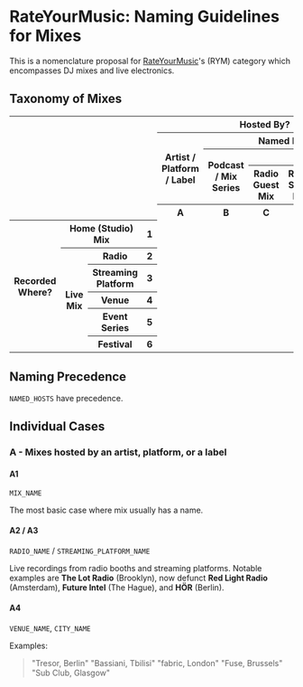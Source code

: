 # RateYourMusic: Naming Guidelines for Mixes

This is a nomenclature proposal for [RateYourMusic](https://rateyourmusic.com)'s (RYM) category which encompasses DJ mixes and live electronics. 

## Taxonomy of Mixes

<table>
	<tr>
		<th colspan="4" rowspan="5"></th>
		<th colspan="5">Hosted By?</th>
	</tr>
	<tr>
		<th rowspan="3">Artist / Platform / Label</th>
		<th colspan="4">Named Hosts</th>
	</tr>
	<tr>
		<th rowspan="2">Podcast / Mix Series</th>
		<th colspan="3">Radio</th>
	</tr>
	<tr>
		<th>Radio Guest Mix</th>
		<th>Radio Show Mix</th>
		<th>Radio Residency Mix</th>
	</tr>
	<tr>
		<th>A</th>
		<th>B</th>
		<th>C</th>
		<th>D</th>
		<th>E</th>
	</tr>
	<tr>
		<th rowspan="6">Recorded Where?</th>
		<th colspan="2">Home (Studio) Mix</th>
		<th>1</th>
		<td></td>
		<td></td>
		<td></td>
		<td></td>
		<td></td>
	</tr>
	<tr>
		<th rowspan="5">Live Mix</th>
		<th>Radio</th>
		<th>2</th>
		<td></td>
		<td></td>
		<td></td>
		<td></td>
		<td></td>
	</tr>
	<tr>
		<th>Streaming Platform</th>
		<th>3</th>
		<td></td>
		<td></td>
		<td></td>
		<td></td>
		<td></td>
	</tr>
	<tr>
		<th>Venue</th>
		<th>4</th>
		<td></td>
		<td></td>
		<td></td>
		<td></td>
		<td></td>
	</tr>
	<tr>
		<th>Event Series</th>
		<th>5</th>
		<td></td>
		<td></td>
		<td></td>
		<td></td>
		<td></td>
	</tr>
	<tr>
		<th>Festival</th>
		<th>6</th>
		<td></td>
		<td></td>
		<td></td>
		<td></td>
		<td></td>
	</tr>
</table>

## Naming Precedence

`NAMED_HOSTS` have precedence.  

## Individual Cases
### A - Mixes hosted by an artist, platform, or a label
#### A1
`MIX_NAME`

The most basic case where mix usually has a name.
#### A2 / A3
`RADIO_NAME` / `STREAMING_PLATFORM_NAME`

Live recordings from radio booths and streaming platforms. Notable examples are **The Lot Radio** (Brooklyn), now defunct **Red Light Radio** (Amsterdam), **Future Intel** (The Hague), and **HÖR** (Berlin).  
#### A4
`VENUE_NAME`, `CITY_NAME`

Examples:
> "Tresor, Berlin" 
  "Bassiani, Tbilisi" 
  "fabric, London" 
  "Fuse, Brussels" 
  "Sub Club, Glasgow"
